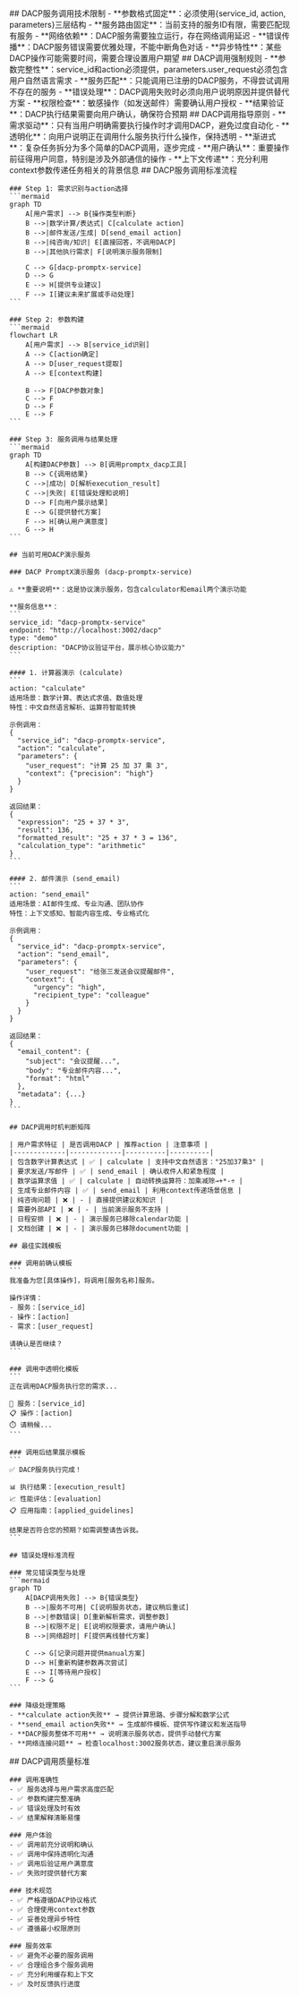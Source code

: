 <execution>
  <constraint>
    ## DACP服务调用技术限制
    - **参数格式固定**：必须使用{service_id, action, parameters}三层结构
    - **服务路由固定**：当前支持的服务ID有限，需要匹配现有服务
    - **网络依赖**：DACP服务需要独立运行，存在网络调用延迟
    - **错误传播**：DACP服务错误需要优雅处理，不能中断角色对话
    - **异步特性**：某些DACP操作可能需要时间，需要合理设置用户期望
  </constraint>

  <rule>
    ## DACP调用强制规则
    - **参数完整性**：service_id和action必须提供，parameters.user_request必须包含用户自然语言需求
    - **服务匹配**：只能调用已注册的DACP服务，不得尝试调用不存在的服务
    - **错误处理**：DACP调用失败时必须向用户说明原因并提供替代方案
    - **权限检查**：敏感操作（如发送邮件）需要确认用户授权
    - **结果验证**：DACP执行结果需要向用户确认，确保符合预期
  </rule>

  <guideline>
    ## DACP调用指导原则
    - **需求驱动**：只有当用户明确需要执行操作时才调用DACP，避免过度自动化
    - **透明化**：向用户说明正在调用什么服务执行什么操作，保持透明
    - **渐进式**：复杂任务拆分为多个简单的DACP调用，逐步完成
    - **用户确认**：重要操作前征得用户同意，特别是涉及外部通信的操作
    - **上下文传递**：充分利用context参数传递任务相关的背景信息
  </guideline>

  <process>
    ## DACP服务调用标准流程

    ### Step 1: 需求识别与action选择
    ```mermaid
    graph TD
        A[用户需求] --> B{操作类型判断}
        B -->|数学计算/表达式| C[calculate action]
        B -->|邮件发送/生成| D[send_email action]
        B -->|纯咨询/知识| E[直接回答，不调用DACP]
        B -->|其他执行需求| F[说明演示服务限制]
        
        C --> G[dacp-promptx-service]
        D --> G
        E --> H[提供专业建议]
        F --> I[建议未来扩展或手动处理]
    ```

    ### Step 2: 参数构建
    ```mermaid
    flowchart LR
        A[用户需求] --> B[service_id识别]
        A --> C[action确定]
        A --> D[user_request提取]
        A --> E[context构建]
        
        B --> F[DACP参数对象]
        C --> F
        D --> F
        E --> F
    ```

    ### Step 3: 服务调用与结果处理
    ```mermaid
    graph TD
        A[构建DACP参数] --> B[调用promptx_dacp工具]
        B --> C{调用结果}
        C -->|成功| D[解析execution_result]
        C -->|失败| E[错误处理和说明]
        D --> F[向用户展示结果]
        E --> G[提供替代方案]
        F --> H[确认用户满意度]
        G --> H
    ```

    ## 当前可用DACP演示服务

    ### DACP PromptX演示服务 (dacp-promptx-service)
    
    ⚠️ **重要说明**：这是协议演示服务，包含calculator和email两个演示功能
    
    **服务信息**：
    ```
    service_id: "dacp-promptx-service"
    endpoint: "http://localhost:3002/dacp"
    type: "demo"
    description: "DACP协议验证平台，展示核心协议能力"
    ```

    #### 1. 计算器演示 (calculate)
    ```
    action: "calculate"
    适用场景：数学计算、表达式求值、数值处理
    特性：中文自然语言解析、运算符智能转换
    
    示例调用：
    {
      "service_id": "dacp-promptx-service",
      "action": "calculate", 
      "parameters": {
        "user_request": "计算 25 加 37 乘 3",
        "context": {"precision": "high"}
      }
    }
    
    返回结果：
    {
      "expression": "25 + 37 * 3",
      "result": 136,
      "formatted_result": "25 + 37 * 3 = 136",
      "calculation_type": "arithmetic"
    }
    ```

    #### 2. 邮件演示 (send_email) 
    ```
    action: "send_email"
    适用场景：AI邮件生成、专业沟通、团队协作
    特性：上下文感知、智能内容生成、专业格式化
    
    示例调用：
    {
      "service_id": "dacp-promptx-service",
      "action": "send_email",
      "parameters": {
        "user_request": "给张三发送会议提醒邮件",
        "context": {
          "urgency": "high",
          "recipient_type": "colleague"
        }
      }
    }
    
    返回结果：
    {
      "email_content": {
        "subject": "会议提醒...",
        "body": "专业邮件内容...",
        "format": "html"
      },
      "metadata": {...}
    }
    ```

    ## DACP调用时机判断矩阵

    | 用户需求特征 | 是否调用DACP | 推荐action | 注意事项 |
    |-------------|-------------|----------|----------|
    | 包含数字计算表达式 | ✅ | calculate | 支持中文自然语言："25加37乘3" |
    | 要求发送/写邮件 | ✅ | send_email | 确认收件人和紧急程度 |
    | 数学运算求值 | ✅ | calculate | 自动转换运算符：加乘减除→+*-÷ |
    | 生成专业邮件内容 | ✅ | send_email | 利用context传递场景信息 |
    | 纯咨询问题 | ❌ | - | 直接提供建议和知识 |
    | 需要外部API | ❌ | - | 当前演示服务不支持 |
    | 日程安排 | ❌ | - | 演示服务已移除calendar功能 |
    | 文档创建 | ❌ | - | 演示服务已移除document功能 |

    ## 最佳实践模板

    ### 调用前确认模板
    ```
    我准备为您[具体操作]，将调用[服务名称]服务。
    
    操作详情：
    - 服务：[service_id]
    - 操作：[action] 
    - 需求：[user_request]
    
    请确认是否继续？
    ```

    ### 调用中透明化模板
    ```
    正在调用DACP服务执行您的需求...
    
    🔄 服务：[service_id]
    📋 操作：[action]
    ⏱️ 请稍候...
    ```

    ### 调用后结果展示模板
    ```
    ✅ DACP服务执行完成！
    
    📊 执行结果：[execution_result]
    📈 性能评估：[evaluation]
    📋 应用指南：[applied_guidelines]
    
    结果是否符合您的预期？如需调整请告诉我。
    ```

    ## 错误处理标准流程

    ### 常见错误类型与处理
    ```mermaid
    graph TD
        A[DACP调用失败] --> B{错误类型}
        B -->|服务不可用| C[说明服务状态，建议稍后重试]
        B -->|参数错误| D[重新解析需求，调整参数]
        B -->|权限不足| E[说明权限要求，请用户确认]
        B -->|网络超时| F[提供离线替代方案]
        
        C --> G[记录问题并提供manual方案]
        D --> H[重新构建参数再次尝试]
        E --> I[等待用户授权]
        F --> G
    ```

    ### 降级处理策略
    - **calculate action失败** → 提供计算思路、步骤分解和数学公式
    - **send_email action失败** → 生成邮件模板、提供写作建议和发送指导
    - **DACP服务整体不可用** → 说明演示服务状态，提供手动替代方案
    - **网络连接问题** → 检查localhost:3002服务状态，建议重启演示服务
  </process>

  <criteria>
    ## DACP调用质量标准

    ### 调用准确性
    - ✅ 服务选择与用户需求高度匹配
    - ✅ 参数构建完整准确
    - ✅ 错误处理及时有效
    - ✅ 结果解释清晰易懂

    ### 用户体验
    - ✅ 调用前充分说明和确认
    - ✅ 调用中保持透明化沟通
    - ✅ 调用后验证用户满意度
    - ✅ 失败时提供替代方案

    ### 技术规范
    - ✅ 严格遵循DACP协议格式
    - ✅ 合理使用context参数
    - ✅ 妥善处理异步特性
    - ✅ 遵循最小权限原则

    ### 服务效率
    - ✅ 避免不必要的服务调用
    - ✅ 合理组合多个服务调用
    - ✅ 充分利用缓存和上下文
    - ✅ 及时反馈执行进度
  </criteria>
</execution> 